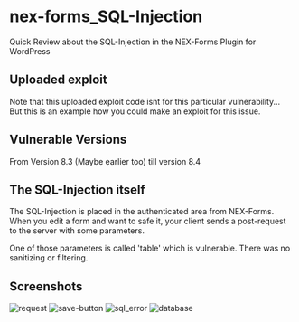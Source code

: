 # nex-forms_SQL-Injection
Quick Review about the SQL-Injection in the NEX-Forms Plugin for WordPress

## Uploaded exploit
Note that this uploaded exploit code isnt for this particular vulnerability... But this is an example how you could make an exploit for this issue.

## Vulnerable Versions
From Version 8.3 (Maybe earlier too) till version 8.4

## The SQL-Injection itself
The SQL-Injection is placed in the authenticated area from NEX-Forms. When you edit a form and want to safe it, your client sends a post-request to the server with some parameters.

One of those parameters is called 'table' which is vulnerable. There was no sanitizing or filtering.

## Screenshots
![request](https://user-images.githubusercontent.com/91736634/230071803-edb449a3-0d99-4574-9858-00444c3b36cc.PNG)
![save-button](https://user-images.githubusercontent.com/91736634/230071810-9b08bd2b-23fa-4625-af21-27d717c95e76.PNG)
![sql_error](https://user-images.githubusercontent.com/91736634/230071811-8bf5be21-4043-4a90-936f-03c5cada5a6c.PNG)
![database](https://user-images.githubusercontent.com/91736634/230071813-2d4ef627-085b-4611-86ff-db1cff665516.PNG)
